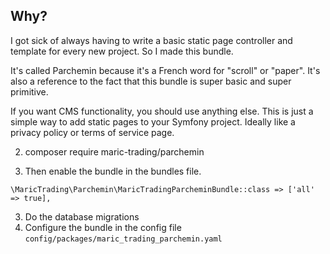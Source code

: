 
## Why? ##

I got sick of always having to write a basic static page controller and template for every new project. So I made this bundle.

It's called Parchemin because it's a French word for "scroll" or "paper". It's also a reference to the fact that this bundle is super basic and super primitive.  

If you want CMS functionality, you should use anything else. This is just a simple way to add static pages to your Symfony project.  Ideally like a privacy policy or terms of service page.


2. composer require maric-trading/parchemin

2. Then enable the bundle in the bundles file.

`\MaricTrading\Parchemin\MaricTradingParcheminBundle::class => ['all' => true],`

3. Do the database migrations
4. Configure the bundle in the config file `config/packages/maric_trading_parchemin.yaml`



